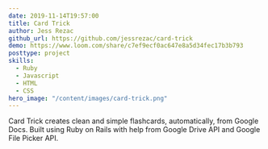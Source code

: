 ```yaml
---
date: 2019-11-14T19:57:00
title: Card Trick
author: Jess Rezac
github_url: https://github.com/jessrezac/card-trick
demo: https://www.loom.com/share/c7ef9ecf0ac647e8a5d34fec17b3b793
posttype: project
skills:
  - Ruby
  - Javascript
  - HTML
  - CSS
hero_image: "/content/images/card-trick.png"
---
```


Card Trick creates clean and simple flashcards, automatically, from Google Docs. Built using Ruby on Rails with help from Google Drive API and Google File Picker API.
